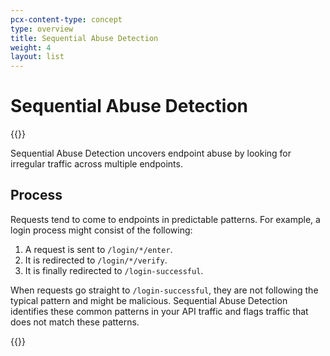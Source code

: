 ```yaml
---
pcx-content-type: concept
type: overview
title: Sequential Abuse Detection
weight: 4
layout: list
---
```


# Sequential Abuse Detection

{{<render file="_availability.md">}}

Sequential Abuse Detection uncovers endpoint abuse by looking for irregular traffic across multiple endpoints.

## Process

Requests tend to come to endpoints in predictable patterns. For example, a login process might consist of the following:

1.  A request is sent to `/login/*/enter`.
2.  It is redirected to `/login/*/verify`.
3.  It is finally redirected to `/login-successful`.

When requests go straight to `/login-successful`, they are not following the typical pattern and might be malicious. Sequential Abuse Detection identifies these common patterns in your API traffic and flags traffic that does not match these patterns.

{{<render file="_blog-post.md">}}
